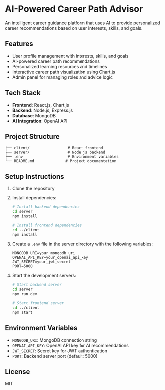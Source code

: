 # AI-Powered Career Path Advisor

An intelligent career guidance platform that uses AI to provide personalized career recommendations based on user interests, skills, and goals.

## Features

- User profile management with interests, skills, and goals
- AI-powered career path recommendations
- Personalized learning resources and timelines
- Interactive career path visualization using Chart.js
- Admin panel for managing roles and advice logic

## Tech Stack

- **Frontend**: React.js, Chart.js
- **Backend**: Node.js, Express.js
- **Database**: MongoDB
- **AI Integration**: OpenAI API

## Project Structure

```
├── client/                 # React frontend
├── server/                 # Node.js backend
├── .env                    # Environment variables
└── README.md              # Project documentation
```

## Setup Instructions

1. Clone the repository
2. Install dependencies:
   ```bash
   # Install backend dependencies
   cd server
   npm install

   # Install frontend dependencies
   cd ../client
   npm install
   ```

3. Create a `.env` file in the server directory with the following variables:
   ```
   MONGODB_URI=your_mongodb_uri
   OPENAI_API_KEY=your_openai_api_key
   JWT_SECRET=your_jwt_secret
   PORT=5000
   ```

4. Start the development servers:
   ```bash
   # Start backend server
   cd server
   npm run dev

   # Start frontend server
   cd ../client
   npm start
   ```

## Environment Variables

- `MONGODB_URI`: MongoDB connection string
- `OPENAI_API_KEY`: OpenAI API key for AI recommendations
- `JWT_SECRET`: Secret key for JWT authentication
- `PORT`: Backend server port (default: 5000)

## License

MIT 